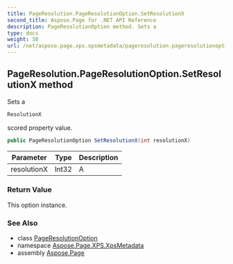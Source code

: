```yaml
---
title: PageResolution.PageResolutionOption.SetResolutionX
second_title: Aspose.Page for .NET API Reference
description: PageResolutionOption method. Sets a
type: docs
weight: 30
url: /net/aspose.page.xps.xpsmetadata/pageresolution.pageresolutionoption/setresolutionx/
---
```

## PageResolution.PageResolutionOption.SetResolutionX method

Sets a

```csharp
ResolutionX
```

scored property value.

```csharp
public PageResolutionOption SetResolutionX(int resolutionX)
```

| Parameter | Type | Description |
| --- | --- | --- |
| resolutionX | Int32 | A |

### Return Value

This option instance.

### See Also

* class [PageResolutionOption](../)
* namespace [Aspose.Page.XPS.XpsMetadata](../../pageresolution.pageresolutionoption/)
* assembly [Aspose.Page](../../../)


